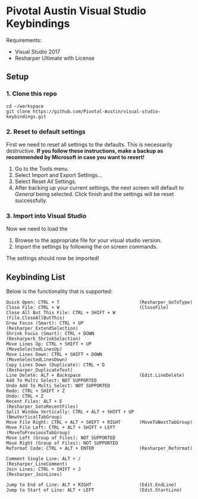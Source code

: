 # Pivotal Austin Visual Studio Keybindings

Requirements:
- Visual Studio 2017
- Resharper Ultimate with License

## Setup


### 1. Clone this repo

```
cd ~/workspace
git clone https://github.com/Pivotal-Austin/visual-studio-keybindings.git
```

### 2. Reset to default settings

First we need to reset all settings to the defaults. This is
necessarily destructive. **If you follow these instructions, make
a backup as recommended by Microsoft in case you want to revert!**

1. Go to the Tools menu.
1. Select Import and Export Settings...
1. Select Reset All Settings.
1. After backing up your current settings, the next screen will default to *General*
   being selected. Click finish and the settings will be reset successfully.

### 3. Import into Visual Studio

Now we need to load the 
1. Browse to the appropriate file for your visual studio version.
1. Import the settings by following the on screen commands.

The settings should now be imported!

## Keybinding List

Below is the functionality that is supported:

```
Quick Open: CTRL + T                              (Resharper_GoToType)
Close File: CTRL + W                              (CloseFile)
Close All But This File: CTRL + SHIFT + W         (File.CloseAllButThis)
Grow Focus (Smart): CTRL + UP                     (Resharper_ExtendSelection)
Shrink Focus (Smart): CTRL + DOWN                 (Resharperk_ShrinkSelection)
Move Lines Up: CTRL + SHIFT + UP                  (MoveSelectedLinesUp)
Move Lines Down: CTRL + SHIFT + DOWN              (MoveSelectedLinesDown)
Copy Lines Down (Duplicate): CTRL + D             (Resharper_DuplicateText)
Line Delete: ALT + Backspace                      (Edit.LineDelete)
Add To Multi Select: NOT SUPPORTED
Undo Add To Multi Select: NOT SUPPORTED
Redo: CTRL + SHIFT + Z
Undo: CTRL + Z
Recent Files: ALT + E                             (Resharper_GotoRecentFiles)
Split Window Vertically: CTRL + ALT + SHIFT + UP  (NewVerticalTabGroup)
Move File Right: CTRL + ALT + SHIFT + RIGHT       (MoveToNextTabGroup)
Move File Left: CTRL + ALT + SHIFT + LEFT         (MoveToPreviousTabGroup)
Move Left (Group of Files): NOT SUPPORTED
Move Right (Group of Files): NOT SUPPORTED
Reformat Code: CTRL + ALT + ENTER                 (Resharper_Reformat)

Comment Single Line: ALT + /                      (Resharper_LineComment)
Join Lines: CTRL + SHIFT + J                      (Resharper_JoinLines)

Jump to End of Line: ALT + RIGHT                  (Edit.EndLine)
Jump to Start of Line: ALT + LEFT                 (Edit.StartLine)
```
